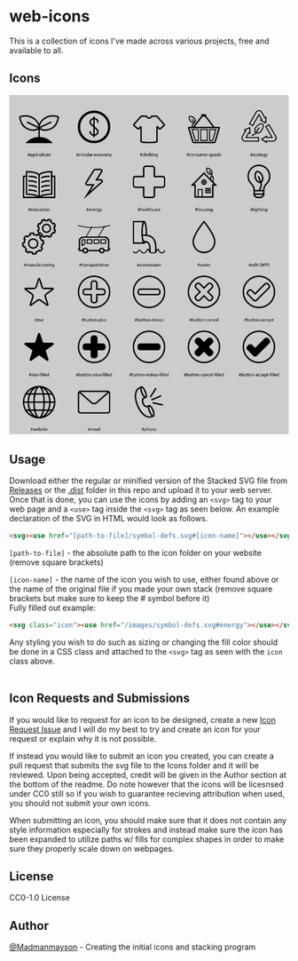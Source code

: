# web-icons
This is a collection of icons I've made across various projects, free and available to all.

## Icons
![Image of all icons](https://github.com/Madmanmayson/web-icons/blob/master/.github/iconlist-8.png?raw=true)

## Usage
Download either the regular or minified version of the Stacked SVG file from [Releases](https://github.com/Madmanmayson/web-icons/releases) or the [.dist](https://github.com/Madmanmayson/web-icons/tree/master/.dist) folder in this repo and upload it to your web server. Once that is done, you can use the icons by adding an `<svg>` tag to your web page and a `<use>` tag inside the `<svg>` tag as seen below. 
An example declaration of the SVG in HTML would look as follows.
```HTML
<svg><use href="[path-to-file]/symbol-defs.svg#[icon-name]"></use></svg>
```
`[path-to-file]` - the absolute path to the icon folder on your website (remove square brackets)

`[icon-name]` - the name of the icon you wish to use, either found above or the name of the original file if you made your own stack (remove square brackets but make sure to keep the # symbol before it)
<br>
Fully filled out example:
```HTML
<svg class="icon"><use href="/images/symbol-defs.svg#energy"></use></svg>
```

Any styling you wish to do such as sizing or changing the fill color should be done in a CSS class and attached to the `<svg>` tag as seen with the `icon` class above.
<br>
<br>

## Icon Requests and Submissions
If you would like to request for an icon to be designed, create a new [Icon Request Issue](https://github.com/Madmanmayson/web-icons/issues/new?assignees=&labels=Icon+Request&template=icon-request.md&title=%5BREQUEST%5D+) and I will do my best to try and create an icon for your request or explain why it is not possible. 

If instead you would like to submit an icon you created, you can create a pull request that submits the svg file to the Icons folder and it will be reviewed. Upon being accepted, credit will be given in the Author section at the bottom of the readme. Do note however that the icons will be licesnsed under CC0 still so if you wish to guarantee recieving attribution when used, you should not submit your own icons.

When submitting an icon, you should make sure that it does not contain any style information especially for strokes and instead make sure the icon has been expanded to utilize paths w/ fills for complex shapes in order to make sure they properly scale down on webpages.

## License
 CC0-1.0 License 
 
## Author
[@Madmanmayson](https://github.com/Madmanmayson) - Creating the initial icons and stacking program
